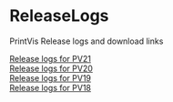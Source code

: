 # ReleaseLogs
PrintVis Release logs and download links

[Release logs for PV21](Release%2021.md) <br>
[Release logs for PV20](Release%2020.md) <br>
[Release logs for PV19](Release%2019.md) <br>
[Release logs for PV18](Release%2018.md) <br>
